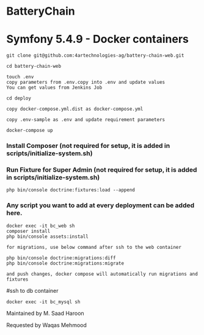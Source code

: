 # BatteryChain
# Symfony 5.4.9 - Docker containers

```
git clone git@github.com:4artechnologies-ag/battery-chain-web.git

cd battery-chain-web

touch .env
copy parameters from .env.copy into .env and update values
You can get values from Jenkins Job

cd deploy

copy docker-compose.yml.dist as docker-compose.yml

copy .env-sample as .env and update requirement parameters

docker-compose up
```

### Install Composer (not required for setup, it is added in scripts/initialize-system.sh)
### Run Fixture for Super Admin (not required for setup, it is added in scripts/initialize-system.sh)
````
php bin/console doctrine:fixtures:load --append
````
### Any script you want to add at every deployment can be added here.


```
docker exec -it bc_web sh
composer install
php bin/console assets:install

for migrations, use below command after ssh to the web container

php bin/console doctrine:migrations:diff
php bin/console doctrine:migrations:migrate

and push changes, docker compose will automatically run migrations and fixtures
```
#ssh to db container

```
docker exec -it bc_mysql sh
```

Maintained by M. Saad Haroon

Requested by Waqas Mehmood
